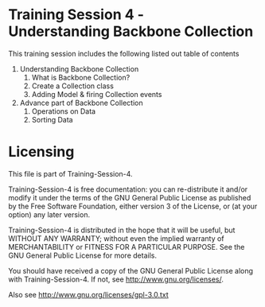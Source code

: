 Training Session 4 - <br>Understanding Backbone Collection
==========================================================

This training session includes the following listed out table of contents

<ol>
  <li>Understanding Backbone Collection
    <ol>
      <li>What is Backbone Collection?</li>
      <li>Create a Collection class</li>
      <li>Adding Model &amp; firing Collection events</li>       
    </ol>
  </li>
   <li>Advance part of Backbone Collection
    <ol>
      <li>Operations on Data</li>
      <li>Sorting Data</li>
    </ol>
  </li>
</ol>

  
Licensing
=========

This file is part of Training-Session-4.

Training-Session-4 is free documentation: you can re-distribute it and/or modify it under the terms of the GNU General Public License as published by the Free Software Foundation, either version 3 of the License, or (at your option) any later version.

Training-Session-4 is distributed in the hope that it will be useful, but WITHOUT ANY WARRANTY; without even the implied warranty of MERCHANTABILITY or FITNESS FOR A PARTICULAR PURPOSE. See the GNU General Public License for more details.

You should have received a copy of the GNU General Public License along with Training-Session-4. If not, see http://www.gnu.org/licenses/.

Also see http://www.gnu.org/licenses/gpl-3.0.txt
